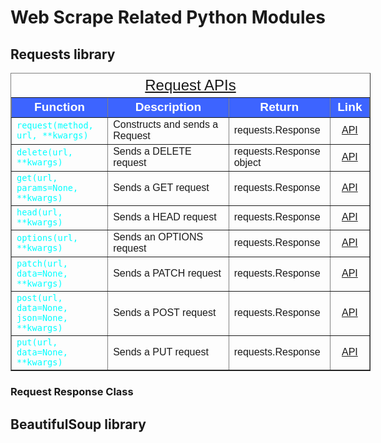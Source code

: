 # Web Scrape Related Python Modules

## Requests library

  <table style="font-family: Arial,Helvetica,Sans-Serif; width: 60vw;" table-layout="auto" cellspacing="0" cellpadding="5" border="1" align="center">
    <caption style="font-size: 1.5em; margin: 0.2em;"><a href="https://tinyurl.com/y22zaby4">Request APIs</a></caption>
    <thead>
    <tr style="font-size: 1.2em;">
      <th style="text-align: center; background-color: #3d64ff; color: #ffffff; width:20%;">Function</th>
      <th style="text-align: center; background-color: #3d64ff; color: #ffffff; width:30%;">Description</th>
      <th style="text-align: center; background-color: #3d64ff; color: #ffffff; width:10%;">Return</th>
      <th style="text-align: center; background-color: #3d64ff; color: #ffffff; width:5%;">Link</th>
    </tr>
    </thead>
    <tbody>
    <tr>
      <td><code style="color: cyan;">request(method, url, **kwargs)</code></td>
      <td>Constructs and sends a Request</td>
      <td>requests.Response</td>
      <td style="text-align: center;"><a href="https://requests.readthedocs.io/en/latest/api/#requests.Request">API</a></td>
    </tr>
    <tr>
      <td><code style="color: cyan;">delete(url, **kwargs)</code></td>
      <td>Sends a DELETE request</td>
      <td>requests.Response object</td>
      <td style="text-align: center;"><a href="https://tinyurl.com/yy27nkp2">API</a></td>
    </tr>
    <tr>
      <td><code style="color: cyan;">get(url, params=None, **kwargs)</code></td>
      <td>Sends a GET request</td>
      <td>requests.Response</td>
      <td style="text-align: center;"><a href="https://requests.readthedocs.io/en/latest/api/#requests.get">API</a></td>
    </tr>
    <tr>
      <td><code style="color: cyan;">head(url, **kwargs)</code></td>
      <td>Sends a HEAD request</td>
      <td>requests.Response</td>
      <td style="text-align: center;"><a href="https://requests.readthedocs.io/en/latest/api/#requests.head">API</a></td>
    </tr>
    <tr>
      <td><code style="color: cyan;">options(url, **kwargs)</code></td>
      <td>Sends an OPTIONS request</td>
      <td>requests.Response</td>
      <td style="text-align: center;"><a href="https://requests.readthedocs.io/en/latest/api/#requests.Session.options">API</a></td>
    </tr>
    <tr>
      <td><code style="color: cyan;">patch(url, data=None, **kwargs)</code></td>
      <td>Sends a PATCH request</td>
      <td>requests.Response</td>
      <td style="text-align: center;"><a href="https://requests.readthedocs.io/en/latest/api/#requests.patch">API</a></td>
    </tr>
    <tr>
      <td><code style="color: cyan;">post(url, data=None, json=None, **kwargs)</code></td>
      <td>Sends a POST request</td>
      <td>requests.Response</td>
      <td style="text-align: center;"><a href="https://requests.readthedocs.io/en/latest/api/#requests.post">API</a></td>
    </tr>
    <tr>
      <td><code style="color: cyan;">put(url, data=None, **kwargs)</code></td>
      <td>Sends a PUT request</td>
      <td>requests.Response</td>
      <td style="text-align: center;"><a href="">API</a></td>
    </tr>
    </tbody>
  </table> 


### Request Response Class




## BeautifulSoup library

